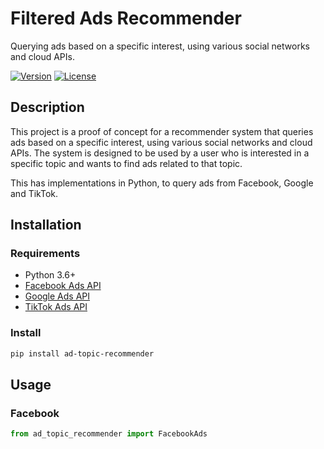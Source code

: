 # Filtered Ads Recommender
 Querying ads based on a specific interest, using various social networks and cloud APIs.

[![Version](https://img.shields.io/badge/version-0.1-brightgreen.svg)](https://pypi.org/project/ad-topic-recommender/)
[![License](https://img.shields.io/badge/license-CC%20BY--NC--SA%204.0-blue.svg)](https://creativecommons.org/licenses/by-nc-sa/4.0/)

## Description

This project is a proof of concept for a recommender system that queries ads based on a specific interest, 
using various social networks and cloud APIs. The system is designed to be used by a user who is interested 
in a specific topic and wants to find ads related to that topic. 

This has implementations in Python, to query ads from Facebook, Google and TikTok.

## Installation

### Requirements

- Python 3.6+
- [Facebook Ads API](https://developers.facebook.com/docs/marketing-apis/)
- [Google Ads API](https://developers.google.com/google-ads/api/docs/start)
- [TikTok Ads API](https://ads.tiktok.com/marketing_api/docs?rid=1x9q2xq3x1&id=1678521271494146)

### Install

```bash
pip install ad-topic-recommender
```

## Usage

### Facebook

```python
from ad_topic_recommender import FacebookAds
```
